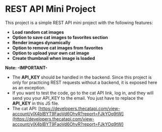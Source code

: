 # REST API Mini Project

This project is a simple REST API mini project with the following features:

- **Load random cat images**
- **Option to save cat images to favorites section**
- **Render images dynamically**
- **Option to remove cat images from favorites**
- **Option to upload your own cat image**
- **Create thumbnail when image is loaded**


**Note: -IMPORTANT-**

- The **API_KEY** should be handled in the backend. Since this project is only for practicing REST requests without a backend, it is exposed here as an exception.
- If you want to test the code, go to the cat API link, log in, and they will send you your API_KEY to the email. You just have to replace the **API_KEY** in this JS file.
- The cat API: [https://developers.thecatapi.com/view-account/ylX4blBYT9FaoVd6OhvR?report=FJkYOq9tW](https://developers.thecatapi.com/view-account/ylX4blBYT9FaoVd6OhvR?report=FJkYOq9tW)

